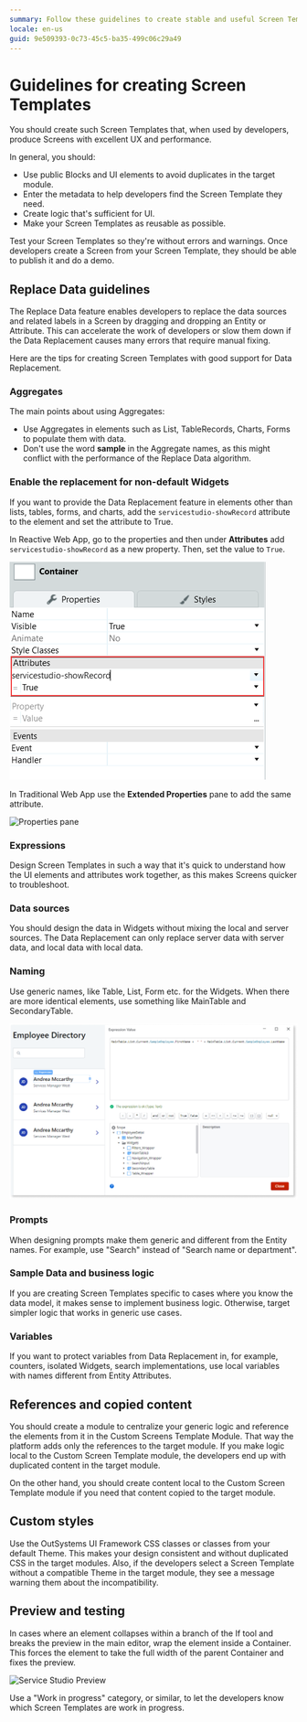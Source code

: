```yaml
---
summary: Follow these guidelines to create stable and useful Screen Templates, with an excellent UX.
locale: en-us
guid: 9e509393-0c73-45c5-ba35-499c06c29a49
---
```


# Guidelines for creating Screen Templates

You should create such Screen Templates that, when used by developers, produce Screens with excellent UX and performance.

In general, you should:

* Use public Blocks and UI elements to avoid duplicates in the target module. 
* Enter the metadata to help developers find the Screen Template they need.
* Create logic that's sufficient for UI.
* Make your Screen Templates as reusable as possible.

Test your Screen Templates so they're without errors and warnings. Once developers create a Screen from your Screen Template, they should be able to publish it and do a demo.

## Replace Data guidelines

The Replace Data feature enables developers to replace the data sources and related labels in a Screen by dragging and dropping an Entity or Attribute. This can accelerate the work of developers or slow them down if the Data Replacement causes many errors that require manual fixing.

Here are the tips for creating Screen Templates with good support for Data Replacement.

### Aggregates

The main points about using Aggregates:

* Use Aggregates in elements such as List, TableRecords, Charts, Forms to populate them with data.
* Don't use the word **sample** in the Aggregate names, as this might conflict with the performance of the Replace Data algorithm.

### Enable the replacement for non-default Widgets

If you want to provide the Data Replacement feature in elements other than lists, tables, forms, and charts, add the `servicestudio-showRecord` attribute to the element and set the attribute to True.

In Reactive Web App, go to the properties and then under **Attributes** add `servicestudio-showRecord` as a new property. Then, set the value to `True`.

![Attribute](images/template-guidelines-custom-data-replacement-support-ss.png?width=400)

In Traditional Web App use the **Extended Properties** pane to add the same attribute.

![Properties pane](images/guidelines-enable-replace-data.png)

### Expressions

Design Screen Templates in such a way that it's quick to understand how the UI elements and attributes work together, as this makes Screens quicker to troubleshoot. 

### Data sources

You should design the data in Widgets without mixing the local and server sources. The Data Replacement can only replace server data with server data, and local data with local data.

### Naming

Use generic names, like Table, List, Form etc. for the Widgets. When there are more identical elements, use something like MainTable and SecondaryTable.

![Widget names](images/widget-names.png?width=600)

### Prompts

When designing prompts make them generic and different from the Entity names. For example, use "Search" instead of "Search name or department".

### Sample Data and business logic

If you are creating Screen Templates specific to cases where you know the data model, it makes sense to implement business logic. Otherwise, target simpler logic that works in generic use cases.

### Variables

If you want to protect variables from Data Replacement in, for example, counters, isolated Widgets, search implementations, use local variables with names different from Entity Attributes.

## References and copied content

You should create a module to centralize your generic logic and reference the elements from it in the Custom Screens Template Module. That way the platform adds only the references to the target module. If you make logic local to the Custom Screen Template module, the developers end up with duplicated content in the target module.

On the other hand, you should create content local to the Custom Screen Template module if you need that content copied to the target module.

## Custom styles

Use the OutSystems UI Framework CSS classes or classes from your default Theme. This makes your design consistent and without duplicated CSS in the target modules. Also, if the developers select a Screen Template without a compatible Theme in the target module, they see a message warning them about the incompatibility.

## Preview and testing

In cases where an element collapses within a branch of the If tool and breaks the preview in the main editor, wrap the element inside a Container. This forces the element to take the full width of the parent Container and fixes the preview. 
 
![Service Studio Preview](images/guidelines-wrap-if.gif?width=700)

Use a "Work in progress" category, or similar, to let the developers know which Screen Templates are work in progress.
